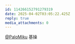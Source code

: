 ```yaml
---
id: 114266152791279319
date: 2025-04-02T03:05:22.425Z
reply: true
media_attachments: 0
---
```


[@PaloMiku](https://circle.tkg3.top/@PaloMiku) 基操

